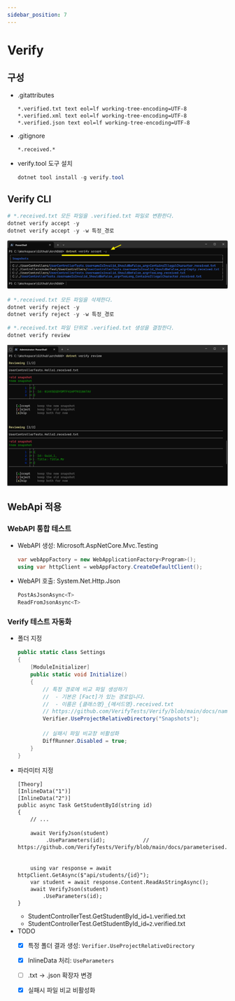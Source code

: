 ```yaml
---
sidebar_position: 7
---
```


# Verify

## 구성
- .gitattributes
  ```
  *.verified.txt text eol=lf working-tree-encoding=UTF-8
  *.verified.xml text eol=lf working-tree-encoding=UTF-8
  *.verified.json text eol=lf working-tree-encoding=UTF-8
  ```
- .gitignore
  ```
  *.received.*
  ```
- verify.tool 도구 설치
  ```powershell
  dotnet tool install -g verify.tool
  ```

## Verify CLI
```powershell
# *.received.txt 모든 파일을 .verified.txt 파일로 변환한다.
dotnet verify accept -y
dotnet verify accept -y -w 특정_경로
```
![](./img/2024-05-26-12-03-17.png)

```powershell
# *.received.txt 모든 파일을 삭제한다.
dotnet verify reject -y
dotnet verify reject -y -w 특정_경로
```

```powershell
# *.received.txt 파일 단위로 .verified.txt 생성을 결정한다.
dotnet verify review
```
![](./img/2024-05-06-15-54-04.png)


## WebApi 적용
### WebAPI 통합 테스트
- WebAPI 생성: Microsoft.AspNetCore.Mvc.Testing
  ```cs
  var webAppFactory = new WebApplicationFactory<Program>();
  using var httpClient = webAppFactory.CreateDefaultClient();
  ```
- WebAPI 호출: System.Net.Http.Json
  ```cs
  PostAsJsonAsync<T>
  ReadFromJsonAsync<T>
  ```

### Verify 테스트 자동화
- 폴더 지정
  ```cs
  public static class Settings
  {
      [ModuleInitializer]
      public static void Initialize()
      {
          // 특정 경로에 비교 파일 생성하기
          //  - 기본은 [Fact]가 있는 경로입니다.
          //  - 이름은 {클래스명}_{메서드명}.received.txt
          // https://github.com/VerifyTests/Verify/blob/main/docs/naming.md
          Verifier.UseProjectRelativeDirectory("Snapshots");

          // 실패시 파일 비교창 비활성화
          DiffRunner.Disabled = true;
      }
  }
  ```
- 파라미터 지정
  ```
  [Theory]
  [InlineData("1")]
  [InlineData("2")]
  public async Task GetStudentById(string id)
  {
      // ...

      await VerifyJson(student)
           .UseParameters(id);            // https://github.com/VerifyTests/Verify/blob/main/docs/parameterised.md


      using var response = await httpClient.GetAsync($"api/students/{id}");
      var student = await response.Content.ReadAsStringAsync();
      await VerifyJson(student)
          .UseParameters(id);
  }
  ```
  - StudentControllerTest.GetStudentById_id`=1`.verified.txt
  - StudentControllerTest.GetStudentById_id`=2`.verified.txt
- TODO
  - [x] 특정 폴더 결과 생성: `Verifier.UseProjectRelativeDirectory`
  - [x] InlineData 처리: `UseParameters`
  - [ ] .txt -> .json 확장자 변경
  - [x] 실패시 파일 비교 비활성화

